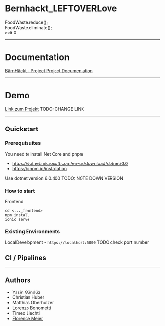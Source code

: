 # Bernhackt_LEFTOVERLove

FoodWaste.reduce(); <br>
FoodWaste.eliminate(); <br>
exit 0

---

# Documentation

[BärnHäckt - Project Project Documentation](./project_documentation.md)

---

# Demo

[Link zum Projekt](https://gvb-10534.azurewebsites.net/ "project link") TODO: CHANGE LINK

---

## Quickstart

### Prerequisuites

You need to install Net Core and pnpm

- https://dotnet.microsoft.com/en-us/download/dotnet/6.0
- https://pnpm.io/installation

Use dotnet version 6.0.400 TODO: NOTE DOWN VERSION

### How to start

Frontend
```
cd <..._frontend>
npm install
ionic serve
```
### Existing Environments

LocalDevelopment - `https://localhost:5000` TODO check port number

## CI / Pipelines

---

## Authors

- Yasin Gündüz
- Christian Huber
- Matthias Oberholzer
- Lorenzo Bonometti
- Timeo Liechti
- [Florence Meier](https://github.com/Tamalera "github repo link")
